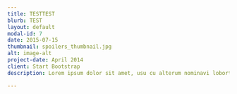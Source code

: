 ```yaml
---
title: TESTTEST
blurb: TEST
layout: default
modal-id: 7
date: 2015-07-15
thumbnail: spoilers_thumbnail.jpg
alt: image-alt
project-date: April 2014
client: Start Bootstrap
description: Lorem ipsum dolor sit amet, usu cu alterum nominavi lobortis. At duo novum diceret. Tantas apeirian vix et, usu sanctus postulant inciderint ut, populo diceret necessitatibus in vim. Cu eum dicam feugiat noluisse.

---
```

